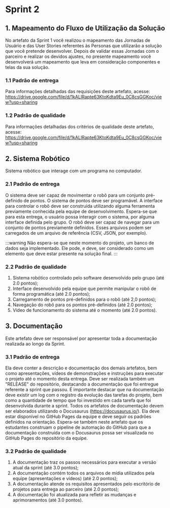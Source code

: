 # Sprint 2

## 1. Mapeamento do Fluxo de Utilização da Solução

No artefato da Sprint 1 você realizou o mapeamento das Jornadas de Usuário e das User Stories referentes às Personas que utilizarão a solução que você pretende desenvolver. Depois de validar essas Jornadas com o parceiro e realizar os devidos ajustes, no presente mapeamento você desenvolverá um mapeamento que leva em consideração componentes e telas da sua solução. 

### 1.1 Padrão de entrega

Para informações detalhadas das requisições deste artefato, acesse: https://drive.google.com/file/d/1kALlRapte63KtoKdta9Eu_0C8csGGKoc/view?usp=sharing 

### 1.2 Padrão de qualidade

Para informações detalhadas dos critérios de qualidade deste artefato, acesse: https://drive.google.com/file/d/1kALlRapte63KtoKdta9Eu_0C8csGGKoc/view?usp=sharing

## 2. Sistema Robótico

Sistema robótico que interage com um programa no computador. 

### 2.1 Padrão de entrega

O sistema deve ser capaz de movimentar o robô para um conjunto pré-definido de pontos.
O sistema de pontos deve ser programável. A interface para controlar o robô deve ser construída utilizando alguma ferramenta previamente conhecida pela equipe de desenvolvimento.
Espera-se que para esta entrega, o usuário possa interagir com o sistema, por alguma interface definida pelo grupo. O robô deve ser capaz de navegar para um conjunto de pontos previamente definidos. Esses arquivos podem ser carregados de um arquivo de referência (CSV, JSON, por exemplo).

:::warning
Não espera-se que neste momento do projeto, um banco de dados seja implementado. Ele pode, e deve, ser considerado como um elemento que deve estar presente na solução final. 
:::

### 2.2 Padrão de qualidade

1. Sistema robótico controlado pelo software desenvolvido pelo grupo (até 2.0 pontos);
2. Interface desenvolvido pela equipe que permite manipular o robô de forma programática (até 2.0 pontos);
3. Carregamento de pontos pré-definidos para o robô (até 2,0 pontos);
4. Navegação do robô para os pontos pré-definidos (até 2.0 pontos);
5. Vídeo de funcionamento do sistema até o momento (até 2.0 pontos).

## 3. Documentação

Este artefato deve ser responsável por apresentar toda a documentação realizada ao longo da Sprint. 

### 3.1 Padrão de entrega

Ela deve conter a descrição e documentação dos demais artefatos, bem como apresentações, vídeos de demonstrações e instruções para executar o projeto até o momento desta entrega. Deve ser realizada também um "RELEASE" do repositório, destacando a documentação que foi entregue referente a sprint que passou. É importante destacar que na documentação deve existir um log com o registro da evolução das tarefas do projeto, bem como a quantidade de tempo que foi investido em cada tarefa que foi desenvolvida durante a sprint. Todos os artefatos de documentação devem ser elaborados utilizando o Docusaurus (https://docusaurus.io/). Ela deve estar disponível no GitHub Pages da equipe e deve seguir os padrões definidos na orientação. Espera-se também neste artefato que os estudantes construam o pipeline de automação do GitHub para que a documentação construída com o Docusaurus possa ser visualizada no GitHub Pages do repositório da equipe. 

### 3.2 Padrão de qualidade

1. A documentação traz os passos necessários para executar a versão atual da sprint (até 3.0 pontos);
2. A documentação contém todos os arquivos de mídia utilizados pela equipe (apresentações e vídeos) (até 2.0 pontos);
3. A documentação atende os requisitos apresentados pelo escritório de projetos para entrega ao parceiro (até 2.0 pontos);
4. A documentação foi atualizada para refletir as mudanças e aprimoramentos (até 3.0 pontos).